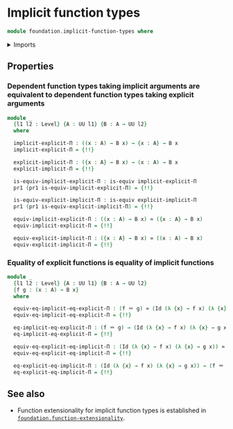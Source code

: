 # Implicit function types

```agda
module foundation.implicit-function-types where
```

<details><summary>Imports</summary>

```agda
open import foundation.dependent-pair-types
open import foundation.universe-levels

open import foundation-core.equivalences
open import foundation-core.homotopies
open import foundation-core.identity-types
```

</details>

## Properties

### Dependent function types taking implicit arguments are equivalent to dependent function types taking explicit arguments

```agda
module _
  {l1 l2 : Level} {A : UU l1} {B : A → UU l2}
  where

  implicit-explicit-Π : ((x : A) → B x) → {x : A} → B x
  implicit-explicit-Π = {!!}

  explicit-implicit-Π : ({x : A} → B x) → (x : A) → B x
  explicit-implicit-Π = {!!}

  is-equiv-implicit-explicit-Π : is-equiv implicit-explicit-Π
  pr1 (pr1 is-equiv-implicit-explicit-Π) = {!!}

  is-equiv-explicit-implicit-Π : is-equiv explicit-implicit-Π
  pr1 (pr1 is-equiv-explicit-implicit-Π) = {!!}

  equiv-implicit-explicit-Π : ((x : A) → B x) ≃ ({x : A} → B x)
  equiv-implicit-explicit-Π = {!!}

  equiv-explicit-implicit-Π : ({x : A} → B x) ≃ ((x : A) → B x)
  equiv-explicit-implicit-Π = {!!}
```

### Equality of explicit functions is equality of implicit functions

```agda
module _
  {l1 l2 : Level} {A : UU l1} {B : A → UU l2}
  {f g : (x : A) → B x}
  where

  equiv-eq-implicit-eq-explicit-Π : (f ＝ g) ≃ (Id (λ {x} → f x) (λ {x} → g x))
  equiv-eq-implicit-eq-explicit-Π = {!!}

  eq-implicit-eq-explicit-Π : (f ＝ g) → (Id (λ {x} → f x) (λ {x} → g x))
  eq-implicit-eq-explicit-Π = {!!}

  equiv-eq-explicit-eq-implicit-Π : (Id (λ {x} → f x) (λ {x} → g x)) ≃ (f ＝ g)
  equiv-eq-explicit-eq-implicit-Π = {!!}

  eq-explicit-eq-implicit-Π : (Id (λ {x} → f x) (λ {x} → g x)) → (f ＝ g)
  eq-explicit-eq-implicit-Π = {!!}
```

## See also

- Function extensionality for implicit function types is established in
  [`foundation.function-extensionality`](foundation.function-extensionality.md).
